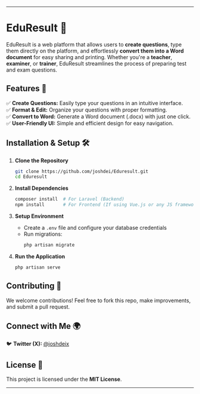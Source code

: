 
---

# **EduResult** 📄  

EduResult is a web platform that allows users to **create questions**, type them directly on the platform, and effortlessly **convert them into a Word document** for easy sharing and printing. Whether you're a **teacher**, **examiner**, or **trainer**, EduResult streamlines the process of preparing test and exam questions.  

## **Features** 🚀  
✅ **Create Questions:** Easily type your questions in an intuitive interface.  
✅ **Format & Edit:** Organize your questions with proper formatting.  
✅ **Convert to Word:** Generate a Word document (.docx) with just one click.  
✅ **User-Friendly UI:** Simple and efficient design for easy navigation.  

## **Installation & Setup** 🛠️  

1. **Clone the Repository**  
   ```sh
   git clone https://github.com/joshdei/Eduresult.git
   cd Eduresult
   ```  

2. **Install Dependencies**  
   ```sh
   composer install  # For Laravel (Backend)
   npm install       # For Frontend (If using Vue.js or any JS framework)
   ```  

3. **Setup Environment**  
   - Create a `.env` file and configure your database credentials  
   - Run migrations:  
     ```sh
     php artisan migrate
     ```  

4. **Run the Application**  
   ```sh
   php artisan serve
   ```  

## **Contributing** 🤝  
We welcome contributions! Feel free to fork this repo, make improvements, and submit a pull request.  

## **Connect with Me** 🌍  
🐦 **Twitter (X):** [@joshdeix](https://x.com/joshdeix)  

## **License** 📜  
This project is licensed under the **MIT License**.  

---
